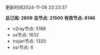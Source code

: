 更新时间2024-11-08 23:23:37

**总订阅: 2809**
**总节点: 21500**
**有效节点: 8146**
- v2ray节点: 5188
- ss节点: 1632
- trojan节点: 1320
- ssr节点: 6
